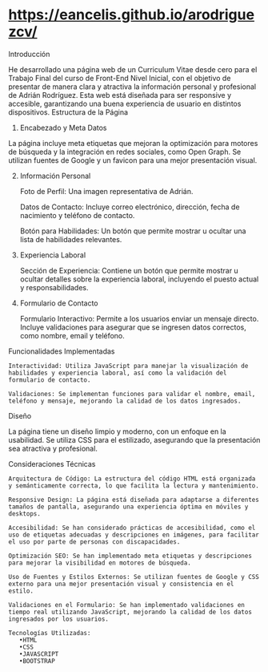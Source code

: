 # https://eancelis.github.io/arodriguezcv/

Introducción

He desarrollado una página web de un Curriculum Vitae desde cero para el Trabajo Final del curso de Front-End Nivel Inicial, con el objetivo de presentar de manera clara y atractiva la información personal y profesional de Adrián Rodríguez. Esta web está diseñada para ser responsive y accesible, garantizando una buena experiencia de usuario en distintos dispositivos.
Estructura de la Página

1. Encabezado y Meta Datos

La página incluye meta etiquetas que mejoran la optimización para motores de búsqueda y la integración en redes sociales, como Open Graph. Se utilizan fuentes de Google y un favicon para una mejor presentación visual.

2. Información Personal

    Foto de Perfil: Una imagen representativa de Adrián.
    
    Datos de Contacto: Incluye correo electrónico, dirección, fecha de nacimiento y teléfono de contacto.
    
    Botón para Habilidades: Un botón que permite mostrar u ocultar una lista de habilidades relevantes.

3. Experiencia Laboral

    Sección de Experiencia: Contiene un botón que permite mostrar u ocultar detalles sobre la experiencia laboral, incluyendo el puesto actual y responsabilidades.

4. Formulario de Contacto

    Formulario Interactivo: Permite a los usuarios enviar un mensaje directo. Incluye validaciones para asegurar que se ingresen datos correctos, como nombre, email y teléfono.

Funcionalidades Implementadas

    Interactividad: Utiliza JavaScript para manejar la visualización de habilidades y experiencia laboral, así como la validación del formulario de contacto.
    
    Validaciones: Se implementan funciones para validar el nombre, email, teléfono y mensaje, mejorando la calidad de los datos ingresados.

Diseño

La página tiene un diseño limpio y moderno, con un enfoque en la usabilidad. Se utiliza CSS para el estilizado, asegurando que la presentación sea atractiva y profesional.

Consideraciones Técnicas

    Arquitectura de Código: La estructura del código HTML está organizada y semánticamente correcta, lo que facilita la lectura y mantenimiento.
    
    Responsive Design: La página está diseñada para adaptarse a diferentes tamaños de pantalla, asegurando una experiencia óptima en móviles y desktops.
    
    Accesibilidad: Se han considerado prácticas de accesibilidad, como el uso de etiquetas adecuadas y descripciones en imágenes, para facilitar el uso por parte de personas con discapacidades.
    
    Optimización SEO: Se han implementado meta etiquetas y descripciones para mejorar la visibilidad en motores de búsqueda.
    
    Uso de Fuentes y Estilos Externos: Se utilizan fuentes de Google y CSS externo para una mejor presentación visual y consistencia en el estilo.
    
    Validaciones en el Formulario: Se han implementado validaciones en tiempo real utilizando JavaScript, mejorando la calidad de los datos ingresados por los usuarios.

    Tecnologías Utilizadas:
       •HTML
       •CSS
       •JAVASCRIPT
       •BOOTSTRAP
       

